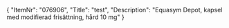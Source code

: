 {
  "ItemNr": "076906",
  "Title": "test",
  "Description": "Equasym Depot, kapsel med modifierad frisättning, hård 10 mg"
}